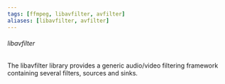 ```yaml
---
tags: [ffmpeg, libavfilter, avfilter]
aliases: [libavfilter, avfilter]
---
```

###### libavfilter
The libavfilter library provides a generic audio/video filtering framework containing several filters, sources and sinks.
